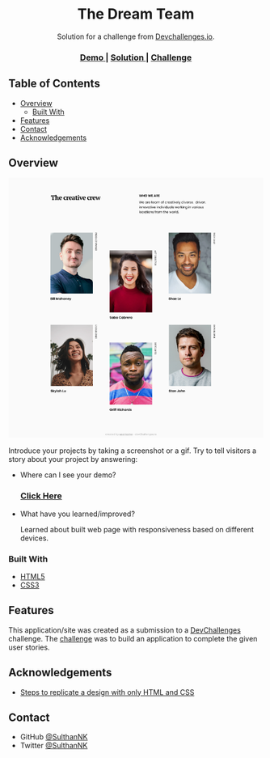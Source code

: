 <!-- Please update value in the {}  -->

<h1 align="center">The Dream Team</h1>

<div align="center">
   Solution for a challenge from  <a href="http://devchallenges.io" target="_blank">Devchallenges.io</a>.
</div>

<div align="center">
  <h3>
    <a href="https://mydreamteam.netlify.app/">
      Demo
    </a>
    <span> | </span>
    <a href="https://github.com/SulthanNK/The-Dream-Team">
      Solution
    </a>
    <span> | </span>
    <a href="https://devchallenges.io/challenges/hhmesazsqgKXrTkYkt0U">
      Challenge
    </a>
  </h3>
</div>

<!-- TABLE OF CONTENTS -->

## Table of Contents

- [Overview](#overview)
  - [Built With](#built-with)
- [Features](#features)
- [Contact](#contact)
- [Acknowledgements](#acknowledgements)

<!-- OVERVIEW -->

## Overview

![screenshot](model/model.png)

Introduce your projects by taking a screenshot or a gif. Try to tell visitors a story about your project by answering:

- Where can I see your demo?

  <h3><a href="https://mydreamteam.netlify.app/"> Click Here </a></h3>

- What have you learned/improved?

  Learned about built web page with responsiveness based on different devices.

### Built With

<!-- This section should list any major frameworks that you built your project using. Here are a few examples.-->

- [HTML5](https://en.wikipedia.org/wiki/HTML5)
- [CSS3](https://en.wikipedia.org/wiki/CSS)

## Features

<!-- List the features of your application or follow the template. Don't share the figma file here :) -->

This application/site was created as a submission to a [DevChallenges](https://devchallenges.io/challenges) challenge. The [challenge](https://devchallenges.io/challenges/hhmesazsqgKXrTkYkt0U) was to build an application to complete the given user stories.

## Acknowledgements

<!-- This section should list any articles or add-ons/plugins that helps you to complete the project. This is optional but it will help you in the future. For exmpale -->

- [Steps to replicate a design with only HTML and CSS](https://devchallenges-blogs.web.app/how-to-replicate-design/)

## Contact

- GitHub [@SulthanNK](https://github.com/SulthanNK)
- Twitter [@SulthanNK](https://twitter.com/SulthanNK)
